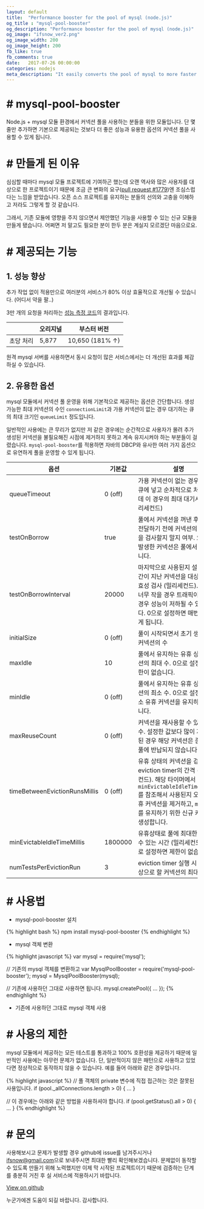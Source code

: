 ```yaml
---
layout: default
title:  "Performance booster for the pool of mysql (node.js)"
og_title : "mysql-pool-booster"
og_description: "Performance booster for the pool of mysql (node.js)"
og_image: "ifsnow_ver2.png"
og_image_width: 200
og_image_height: 200
fb_like: true
fb_comments: true
date:   2017-07-26 00:00:00
categories: nodejs
meta_description: "It easily converts the pool of mysql to more faster and improved version. By applying one line, you can use everything. Please try it once if you're already using the pool of mysql."
---
```


# # mysql-pool-booster
Node.js + mysql 모듈 환경에서 커넥션 풀을 사용하는 분들을 위한 모듈입니다. 단 몇 줄만 추가하면 기본으로 제공되는 것보다 더 좋은 성능과 유용한 옵션의 커넥션 풀을 사용할 수 있게 됩니다.

# # 만들게 된 이유
심심할 때마다 mysql 모듈 프로젝트에 기여하곤 했는데 오랜 역사와 많은 사용자를 대상으로 한 프로젝트이기 때문에 조금 큰 변화의 요구([pull request #1779](https://github.com/mysqljs/mysql/pull/1779))엔 조심스럽다는 느낌을 받았습니다. 오픈 소스 프로젝트를 유지하는 분들의 선의와 고충을 이해하고 저라도 그렇게 할 것 같습니다.

그래서, 기존 모듈에 영향을 주지 않으면서 제안했던 기능을 사용할 수 있는 신규 모듈을 만들게 됐습니다. 어쩌면 저 말고도 필요한 분이 한두 분은 계실지 모르겠단 마음으로요.

# # 제공되는 기능

## 1. 성능 향상

추가 작업 없이 적용만으로 여러분의 서비스가 80% 이상 효율적으로 개선될 수 있습니다. (어디서 약을 팔..)

3만 개의 요청을 처리하는 [성능 측정 코드](https://gist.github.com/ifsnow/5cc2a628574c2708eb91231c1abe92cd)의 결과입니다.

|  | 오리지널 | 부스터 버전  |
| --- | --- | --- |
| 초당 처리 | 5,877  | 10,650 (181% ↑) |

원격 mysql 서버를 사용하면서 동시 요청이 많은 서비스에서는 더 개선된 효과를 체감하실 수 있습니다.

## 2. 유용한 옵션

mysql 모듈에서 커넥션 풀 운영을 위해 기본적으로 제공하는 옵션은 간단합니다. 생성 가능한 최대 커넥션의 수인 `connectionLimit`과 가용 커넥션이 없는 경우 대기하는 큐의 최대 크기인 `queueLimit` 정도입니다.

일반적인 사용에는 큰 무리가 없지만 저 같은 경우에는 순간적으로 사용자가 몰려 추가 생성된 커넥션을 불필요해진 시점에 제거하지 못하고 계속 유지시켜야 하는 부분들이 걸렸습니다. `mysql-pool-booster`를 적용하면 자바의 DBCP와 유사한 여러 가지 옵션으로 유연하게 풀을 운영할 수 있게 됩니다.

| 옵션  | 기본값 | 설명 |
| --- | --- | --- |
| queueTimeout | 0 (off) | 가용 커넥션이 없는 경우 요청을 큐에 넣고 순차적으로 처리하는데 이 경우의 최대 대기시간 (밀리세컨드) |
| testOnBorrow | true | 풀에서 커넥션을 꺼낸 후 요청에 전달하기 전에 커넥션의 유효성을 검사할지 말지 여부. 오류가 발생한 커넥션은 풀에서 제거됩니다. |
| testOnBorrowInterval | 20000 | 마지막으로 사용된지 설정한 시간이 지난 커넥션을 대상으로 유효성 검사 (밀리세컨드). 이 값이 너무 작을 경우 트래픽이 많은 경우 성능이 저하될 수 있습니다. 0으로 설정하면 매번 검사하게 됩니다. |
| initialSize | 0 (off) | 풀이 시작되면서 초기 생성시킬 커넥션의 수 |
| maxIdle | 10 | 풀에서 유지하는 유휴 상태 커넥션의 최대 수. 0으로 설정하면 제한이 없습니다. |
| minIdle | 0 (off) | 풀에서 유지하는 유휴 상태 커넥션의 최소 수. 0으로 설정하면 최소 유휴 커넥션을 유지하지 않습니다. |
| maxReuseCount | 0 (off) | 커넥션을 재사용할 수 있는 최대 수. 설정한 값보다 많이 재사용된 경우 해당 커넥션은 종료되고 풀에 반납되지 않습니다. |
| timeBetweenEvictionRunsMillis | 0 (off) | 유휴 상태의 커넥션을 검사하는 eviction timer의 간격 (밀리세컨드). 해당 타이머에서 `minEvictableIdleTimeMillis`를 참조해서 사용된지 오래된 유휴 커넥션을 제거하고, `minIdle`를 유지하기 위한 신규 커넥션을 생성합니다. |
| minEvictableIdleTimeMillis | 1800000 | 유휴상태로 풀에 최대한 유지될 수 있는 시간 (밀리세컨드). 0으로 설정하면 제한이 없습니다. |
| numTestsPerEvictionRun | 3 | eviction timer 실행 시 검사 대상으로 할 커넥션의 최대 수 |

# # 사용법

- mysql-pool-booster 설치

{% highlight bash %}
npm install mysql-pool-booster
{% endhighlight %}

- mysql 객체 변환

{% highlight javascript %}
var mysql = require('mysql');

// 기존의 mysql 객체를 변환하고
var MysqlPoolBooster = require('mysql-pool-booster');
mysql = MysqlPoolBooster(mysql);

// 기존에 사용하던 그대로 사용하면 됩니다.
mysql.createPool({ ... });
{% endhighlight %}

- 기존에 사용하던 그대로 mysql 객체 사용

# # 사용의 제한
mysql 모듈에서 제공하는 모든 테스트를 통과하고 100% 호환성을 제공하기 때문에 일반적인 사용에는 아무런 문제가 없습니다. 단, 일반적이지 않은 패턴으로 사용하고 있었다면 정상적으로 동작하지 않을 수 있습니다. 예를 들어 아래와 같은 경우입니다.

{% highlight javascript %}
// 풀 객체의 private 변수에 직접 접근하는 것은 잘못된 사용입니다.
if (pool._allConnections.length > 0) {
  ...
}

// 이 경우에는 아래와 같은 방법을 사용하셔야 합니다.
if (pool.getStatus().all > 0) {
  ...
}
{% endhighlight %}

# # 문의
사용해보시고 문제가 발생할 경우 github에 issue를 남겨주시거나 [ifsnow@gmail.com](mailto:ifsnow@gmail.com)으로 보내주시면 최대한 빨리 확인해보겠습니다. 문제없이 동작할 수 있도록 만들기 위해 노력했지만 이제 막 시작된 프로젝트이기 때문에 검증하는 단계를 충분히 거친 후 실 서비스에 적용하시기 바랍니다.

[View on github](https://github.com/ifsnow/mysql-pool-booster)

누군가에겐 도움이 되길 바랍니다. 감사합니다.
